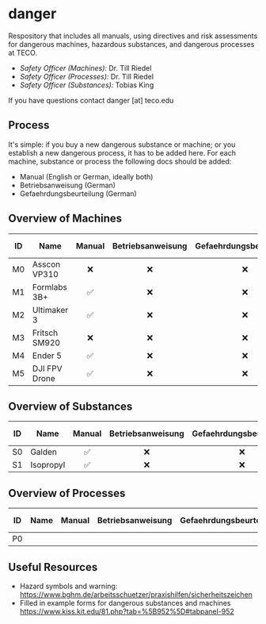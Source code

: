 # danger
Respository that includes all manuals, using directives and risk assessments for dangerous machines, hazardous substances, and dangerous processes at TECO.

- *Safety Officer (Machines):* Dr. Till Riedel
- *Safety Officer (Processes):* Dr. Till Riedel
- *Safety Officer (Substances):* Tobias King

If you have questions contact danger [at] teco.edu

## Process
It's simple: if you buy a new dangerous substance or machine; or you establish a new dangerous process, it has to be added here. For each machine, substance or process the following docs should be added:
- Manual (English or German, ideally both)
- Betriebsanweisung (German)
- Gefaehrdungsbeurteilung (German)

## Overview of Machines
| ID            | Name                        | Manual          | Betriebsanweisung   | Gefaehrdungsbeurteilung   | Last Checked |
| ------------- | --------------------------- | :-------------: | :-----------------: | :-----------------------: | :------------: |              
| M0            |  Asscon VP310               | ❌              |  ❌                 | ❌                        | Never        |
| M1            |  Formlabs 3B+               | ✅              |  ❌                 | ❌                        | Never        | 
| M2            |  Ultimaker 3                | ✅              |  ❌                 | ❌                        | Never        | 
| M3            |  Fritsch SM920              | ❌              |  ❌                 | ❌                        | Never        | 
| M4            |  Ender 5                    | ✅              |  ❌                 | ❌                        | Never        |
| M5            |  DJI FPV Drone              | ✅              |  ❌                 | ❌                        | Never        |
  
## Overview of Substances
| ID            | Name                        | Manual          | Betriebsanweisung   | Gefaehrdungsbeurteilung   | Database Entry   | Last Checked |
| ------------- | --------------------------- | :-------------: | :-----------------: | :-----------------------: | :--------------: | :------------: |              
| S0            |  Galden                     | ✅              |  ❌                  | ❌                       | ❌               | Never        |
| S1            |  Isopropyl                  | ✅              |  ❌                  | ❌                       | ❌               | Never        | 

## Overview of Processes
| ID            | Name                        | Manual          | Betriebsanweisung   | Gefaehrdungsbeurteilung   | Last Checked |
| ------------- | --------------------------- | :-------------: | :-----------------: | :-----------------------: | :------------: |              
| P0            |                             |                 |                     |                           |                |

## Useful Resources
- Hazard symbols and warning: https://www.bghm.de/arbeitsschuetzer/praxishilfen/sicherheitszeichen
- Filled in example forms for dangerous substances and machines https://www.kiss.kit.edu/81.php?tab=%5B952%5D#tabpanel-952
